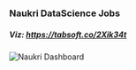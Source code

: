 
### Naukri DataScience Jobs
##### Viz: https://tabsoft.co/2Xik34t

![Naukri Dashboard](https://user-images.githubusercontent.com/84787925/146199281-8fa6babe-9033-4f23-8d68-58d7e323c6c1.png)

